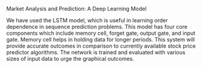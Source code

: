 Market Analysis and Prediction: A Deep Learning Model

We have used the LSTM model, which is useful in learning order dependence in sequence prediction problems. This model has four core components which include memory cell, forget gate, output gate, and input gate. Memory cell helps in holding data for longer periods. This system will provide accurate outcomes in comparison to currently available stock price predictor algorithms. The network is trained and evaluated with various sizes of input data to urge the graphical outcomes.
